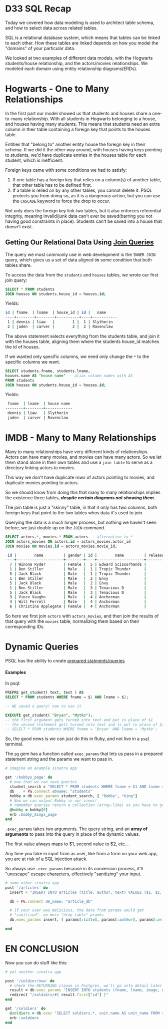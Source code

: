 # D33 SQL Recap

Today we covered how data modeling is used to architect table schema, and how to select data across related tables.

SQL is a relational database system, which means that tables can be linked to each other. How these tables are linked depends on how you model the "domains" of your particular data.

We looked at two examples of different data models, with the Hogwarts students/house relationship, and the actors/movies relationships. We modeled each domain using entity relationship diagrams(ERDs).

# Hogwarts - One to Many Relationships

In the first part our model showed us that students and houses share a one-to-many relationship. With all students in Hogwarts belonging to a house, and houses having many students. This means that students need an extra column in their table containing a foreign key that points to the houses table.

Entities that "belong to" another entity house the foreign key in their schema. If we did it the other way around, with houses having keys pointing to students, we'd have duplicate entries in the houses table for each student, which is inefficient.

Foreign keys came with some conditions we had to satisfy:

1. If one table has a foreign key that relies on a column(s) of another table, that other table has to be defined first.
2. If a table is relied on by any other tables, you cannot delete it. PSQL protects you from doing so, as it is a dangerous action, but you can use the `CASCADE` keyword to force the drop to occur.

Not only does the foreign key link two tables, but it also enforces referential integrity, meaning invalid/junk data can't ever be saved(barring you not having good constraints in place). Students can't be saved into a house that doesn't exist.

## Getting Our Relational Data Using [Join Queries](http://www.codeproject.com/Articles/33052/Visual-Representation-of-SQL-Joins)

The query we most commonly use in web development is the `INNER JOIN` query, which gives us a set of data aligned `ON` some condition that both tables share.

To access the data from the `students` and `houses` tables, we wrote our first join query:

```SQL
SELECT * FROM students
JOIN houses ON students.house_id = houses.id;
```
Yields:
```bash
id | fname  | lname  | house_id | id |   name    
----+--------+--------+----------+----+-----------
 1 | dennis | liaw   |        1 |  1 | Slytherin
 2 | jaden  | carver |        2 |  2 | Ravenclaw

```
The above statement selects everything from the students table, and join it with the houses table, aligning them where the students house_id matches the id of houses.

If we wanted only specific columns, we need only change the `*` to the specific columns we want.

```SQL
SELECT students.fname, students.lname,
houses.name AS "house name" -- alias column names with AS
FROM students
JOIN houses ON students.house_id = houses.id;
```
Yields:
```bash
 fname  | lname  | house name
--------+--------+------------
 dennis | liaw   | Slytherin
 jaden  | carver | Ravenclaw
```

# IMDB - Many to Many Relationships

Many to many relationships have very different kinds of relationships. Actors can have many movies, and movies can have many actors. So we let them stand alone in their own tables and use a `join table` to serve as a directory linking actors to movies.

This way we don't have duplicate rows of actors pointing to movies, and duplicate movies pointing to actors.

So we should know from doing this that many to many relationships implies the existence three tables, ***despite certain diagrams not showing them***.

The join table is just a "skinny" table, in that it only has two columns, both foreign keys that point to the two tables whos data it's used to join.

Querying the data is a much longer process, but nothing we haven't seen before, we just double up on the  `JOIN` command.

```SQL
SELECT actors.*, movies.* FROM actors -- alternative to *
JOIN actors_movies ON actors.id = actors_movies.actor_id
JOIN movies ON movies.id = actors_movies.movie_id;
```
```bash
 id |        name         | gender | id |        name         | release_year | genre  
----+---------------------+--------+----+---------------------+--------------+--------
  7 | Winona Ryder        | Female |  5 | Edward Scissorhands |         1990 | drama
  1 | Ben Stiller         | Male   |  1 | Tropic Thunder      |         2008 | comedy
  5 | Jack Black          | Male   |  1 | Tropic Thunder      |         2008 | comedy
  1 | Ben Stiller         | Male   |  2 | Envy                |         2004 | comedy
  5 | Jack Black          | Male   |  2 | Envy                |         2004 | comedy
  1 | Ben Stiller         | Male   |  3 | Tenacious D         |         2006 | comedy
  5 | Jack Black          | Male   |  3 | Tenacious D         |         2006 | comedy
  3 | Vince Vaughn        | Male   |  4 | Anchorman           |         2004 | comedy
  4 | Will Ferrell        | Male   |  4 | Anchorman           |         2004 | comedy
  6 | Christina Applegate | Female |  4 | Anchorman           |         2004 | comedy
```

So here we first join `actors` with `actors_movies`, and then join the results of that query with the `movies` table, normalizing them based on their corresponding IDs.

# Dynamic Queries

PSQL has the ability to create [prepared statments/queries](http://www.postgresql.org/docs/9.4/static/sql-prepare.html)

#### Examples
In psql:
```SQL
PREPRE get_student( text, text ) AS
SELECT * FROM students WHERE fname = $1 AND lname = $2;

-- WE saved a query! now to use it

EXECUTE get_student( "Bryan", "Mytko");
-- the first argument gets turned into text and put in place of $1
-- the second statement gets turned into text and is put in place of $2
-- SELECT * FROM students WHERE fname = 'Bryan' AND lname = 'Mytko';
```

So, the good news is we can just do this in Ruby, and not live in a `psql` terminal.

The `pg` gem has a function called `exec_params` that lets us pass in a prepared statement string and the params we want to pass in.

```rb
# imagine an example sinatra app

get '/bobbys_page' do
  # now that we can save queries
  student_search = "SELECT * FROM students WHERE fname = $1 AND lname = $2;"
  db    = PG.connect dbname: "students"
  bobby = db.exec_params student_search, [ "Bobby", "King"]
  # Now we can output Bobby in our views!
  # remember queries return a collection (array-like) so you have to grab it manually
  @bobby = bobby[0]
  erb :bobby_kings_page
end

```

`.exec_params` takes two arguments. The query string, and an **array of arguments** to pass into the query in place of the dynamic values.

The first value always maps to $1, second value to $2, etc...

Any time you take in input from as user, like from a form on your web app, you are at risk of a SQL injection attack.

So always use `.exec_params` because in its conversion process, it'll "unescape" escape characters, effectively "sanitizing" your input.


```rb
# some other sinatra app
post '/articles' do
  insert = "INSERT INTO articles (title, author, text) VALUES ($1, $2, $3 )"

  db = PG.connect db_name: "article_db"

  # if your user was malicious, the data from params would get
  # "sanitized". no more "drop table" pranks
  db.exec_params insert, [ params[:title], params[:author], params[:article_text] ]

end

```

# EN CONCLUSION

Now you can do stuff like this:

```rb
# yet another sinatra app

post '/soldier/new' do
  # check the RETURNING clause in Postgres, we'll go into detail later
  result = db.exec_params "INSERT INTO students (fname, lname, image, unit_id) VALUES ($1, $2, $3, $4) RETURNING id", [ params[:fname], params[:lname], params[:image], params[:unit_id] ]
  redirect "/soldiers/#{ result.first["id"] }"
end

get '/soldiers' do
  @soldiers = db.exec "SELECT soldiers.*, unit.name AS unit_name FROM soldiers LEFT JOIN units ON soldiers.unit_id = units.id"
  erb :soldiers
end


```
